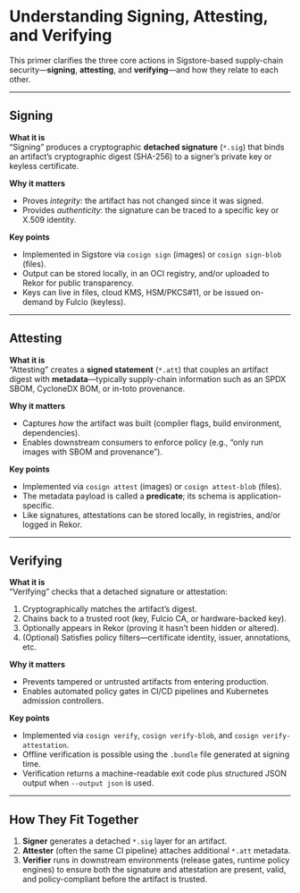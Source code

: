 # Understanding Signing, Attesting, and Verifying

This primer clarifies the three core actions in Sigstore-based supply-chain security—**signing**, **attesting**, and **verifying**—and how they relate to each other.

---

## Signing

**What it is**  
“Signing” produces a cryptographic **detached signature** (`*.sig`) that binds an artifact’s cryptographic digest (SHA-256) to a signer’s private key or keyless certificate.

**Why it matters**  
* Proves *integrity*: the artifact has not changed since it was signed.  
* Provides *authenticity*: the signature can be traced to a specific key or X.509 identity.

**Key points**  
* Implemented in Sigstore via `cosign sign` (images) or `cosign sign-blob` (files).  
* Output can be stored locally, in an OCI registry, and/or uploaded to Rekor for public transparency.  
* Keys can live in files, cloud KMS, HSM/PKCS#11, or be issued on-demand by Fulcio (keyless).

---

## Attesting

**What it is**  
“Attesting” creates a **signed statement** (`*.att`) that couples an artifact digest with **metadata**—typically supply-chain information such as an SPDX SBOM, CycloneDX BOM, or in-toto provenance.

**Why it matters**  
* Captures *how* the artifact was built (compiler flags, build environment, dependencies).  
* Enables downstream consumers to enforce policy (e.g., “only run images with SBOM and provenance”).

**Key points**  
* Implemented via `cosign attest` (images) or `cosign attest-blob` (files).  
* The metadata payload is called a **predicate**; its schema is application-specific.  
* Like signatures, attestations can be stored locally, in registries, and/or logged in Rekor.

---

## Verifying

**What it is**  
“Verifying” checks that a detached signature or attestation:

1. Cryptographically matches the artifact’s digest.  
2. Chains back to a trusted root (key, Fulcio CA, or hardware-backed key).  
3. Optionally appears in Rekor (proving it hasn’t been hidden or altered).  
4. (Optional) Satisfies policy filters—certificate identity, issuer, annotations, etc.

**Why it matters**  
* Prevents tampered or untrusted artifacts from entering production.  
* Enables automated policy gates in CI/CD pipelines and Kubernetes admission controllers.

**Key points**  
* Implemented via `cosign verify`, `cosign verify-blob`, and `cosign verify-attestation`.  
* Offline verification is possible using the `.bundle` file generated at signing time.  
* Verification returns a machine-readable exit code plus structured JSON output when `--output json` is used.

---

## How They Fit Together

1. **Signer** generates a detached `*.sig` layer for an artifact.  
2. **Attester** (often the same CI pipeline) attaches additional `*.att` metadata.  
3. **Verifier** runs in downstream environments (release gates, runtime policy engines) to ensure both the signature and attestation are present, valid, and policy-compliant before the artifact is trusted.
